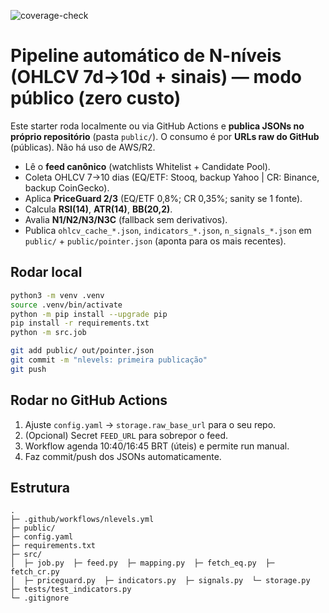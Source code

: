 ![coverage-check](https://github.com/giuksbr/finance_automation/actions/workflows/coverage_check.yml/badge.svg)

# Pipeline automático de N-níveis (OHLCV 7d→10d + sinais) — **modo público (zero custo)**

Este starter roda localmente ou via GitHub Actions e **publica JSONs no próprio repositório** (pasta `public/`).
O consumo é por **URLs raw do GitHub** (públicas). Não há uso de AWS/R2.

- Lê o **feed canônico** (watchlists Whitelist + Candidate Pool).
- Coleta OHLCV 7→10 dias (EQ/ETF: Stooq, backup Yahoo | CR: Binance, backup CoinGecko).
- Aplica **PriceGuard 2/3** (EQ/ETF 0,8%; CR 0,35%; sanity se 1 fonte).
- Calcula **RSI(14)**, **ATR(14)**, **BB(20,2)**.
- Avalia **N1/N2/N3/N3C** (fallback sem derivativos).
- Publica `ohlcv_cache_*.json`, `indicators_*.json`, `n_signals_*.json` em `public/` + `public/pointer.json` (aponta para os mais recentes).

## Rodar local
```bash
python3 -m venv .venv
source .venv/bin/activate
python -m pip install --upgrade pip
pip install -r requirements.txt
python -m src.job

git add public/ out/pointer.json
git commit -m "nlevels: primeira publicação"
git push
```

## Rodar no GitHub Actions
1) Ajuste `config.yaml` → `storage.raw_base_url` para o seu repo.  
2) (Opcional) Secret `FEED_URL` para sobrepor o feed.  
3) Workflow agenda 10:40/16:45 BRT (úteis) e permite run manual.  
4) Faz commit/push dos JSONs automaticamente.

## Estrutura
```
.
├─ .github/workflows/nlevels.yml
├─ public/
├─ config.yaml
├─ requirements.txt
├─ src/
│  ├─ job.py  ├─ feed.py  ├─ mapping.py  ├─ fetch_eq.py  ├─ fetch_cr.py
│  ├─ priceguard.py  ├─ indicators.py  ├─ signals.py  └─ storage.py
├─ tests/test_indicators.py
└─ .gitignore
```
